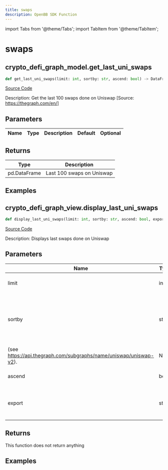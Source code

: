 ```yaml
---
title: swaps
description: OpenBB SDK Function
---
```


import Tabs from '@theme/Tabs';
import TabItem from '@theme/TabItem';

# swaps

<Tabs>
<TabItem value="model" label="Model" default>

## crypto_defi_graph_model.get_last_uni_swaps

```python title='openbb_terminal/cryptocurrency/defi/graph_model.py'
def get_last_uni_swaps(limit: int, sortby: str, ascend: bool) -> DataFrame:
```
[Source Code](https://github.com/OpenBB-finance/OpenBBTerminal/tree/main/openbb_terminal/cryptocurrency/defi/graph_model.py#L296)

Description: Get the last 100 swaps done on Uniswap [Source: https://thegraph.com/en/]

## Parameters

| Name | Type | Description | Default | Optional |
| ---- | ---- | ----------- | ------- | -------- |

## Returns

| Type | Description |
| ---- | ----------- |
| pd.DataFrame | Last 100 swaps on Uniswap |

## Examples



</TabItem>
<TabItem value="view" label="View">

## crypto_defi_graph_view.display_last_uni_swaps

```python title='openbb_terminal/cryptocurrency/defi/graph_view.py'
def display_last_uni_swaps(limit: int, sortby: str, ascend: bool, export: str) -> None:
```
[Source Code](https://github.com/OpenBB-finance/OpenBBTerminal/tree/main/openbb_terminal/cryptocurrency/defi/graph_view.py#L218)

Description: Displays last swaps done on Uniswap

## Parameters

| Name | Type | Description | Default | Optional |
| ---- | ---- | ----------- | ------- | -------- |
| limit | int | Number of records to display | None | False |
| sortby | str | Key by which to sort data. The table can be sorted by every of its columns
(see https://api.thegraph.com/subgraphs/name/uniswap/uniswap-v2). | None | False |
| ascend | bool | Flag to sort data descending | None | False |
| export | str | Export dataframe data to csv,json,xlsx file | None | False |

## Returns

This function does not return anything

## Examples



</TabItem>
</Tabs>